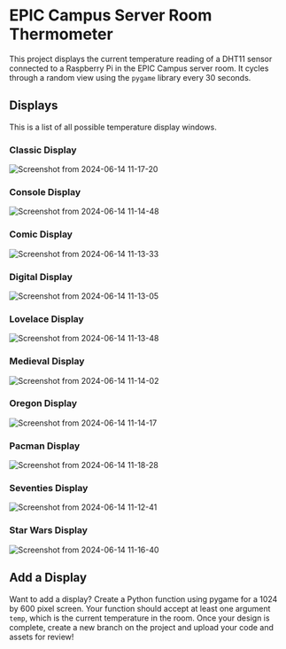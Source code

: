 # EPIC Campus Server Room Thermometer 

This project displays the current temperature reading of  a DHT11 sensor connected to a Raspberry Pi in the EPIC Campus server room. It cycles through a random view using the `pygame` library every 30 seconds. 

## Displays
This is a list of all possible temperature display windows. 

### Classic Display
![Screenshot from 2024-06-14 11-17-20](https://github.com/gormes-EPIC/thermometer/assets/134316348/686a63d6-cde1-40a0-ba2d-776253c3d46d)

### Console Display
![Screenshot from 2024-06-14 11-14-48](https://github.com/gormes-EPIC/thermometer/assets/134316348/328278d9-d688-40f0-9361-fae39eed2d2b)

### Comic Display
![Screenshot from 2024-06-14 11-13-33](https://github.com/gormes-EPIC/thermometer/assets/134316348/c2db5c65-5862-4cc5-88ad-034509aad158)

### Digital Display
![Screenshot from 2024-06-14 11-13-05](https://github.com/gormes-EPIC/thermometer/assets/134316348/2bad9c5e-b872-49dd-9220-9d56e3bb4271)

### Lovelace Display
![Screenshot from 2024-06-14 11-13-48](https://github.com/gormes-EPIC/thermometer/assets/134316348/ecb91b62-82e9-4198-808a-49eeb9a1189e)

### Medieval Display
![Screenshot from 2024-06-14 11-14-02](https://github.com/gormes-EPIC/thermometer/assets/134316348/fe421cb5-377d-4e10-b1b9-cab1dd23abcd)

### Oregon Display
![Screenshot from 2024-06-14 11-14-17](https://github.com/gormes-EPIC/thermometer/assets/134316348/2e853418-451e-441d-8f92-20fe2beaa53b)

### Pacman Display
![Screenshot from 2024-06-14 11-18-28](https://github.com/gormes-EPIC/thermometer/assets/134316348/32511e73-c565-4720-9227-73f83703ee56)

### Seventies Display
![Screenshot from 2024-06-14 11-12-41](https://github.com/gormes-EPIC/thermometer/assets/134316348/38c0c9d7-6559-4e66-88f0-fac33cd66323)

### Star Wars Display
![Screenshot from 2024-06-14 11-16-40](https://github.com/gormes-EPIC/thermometer/assets/134316348/f8be587e-c763-4800-aa51-d8c322dfd093)

## Add a Display

Want to add a display? Create a Python function using pygame for a 1024 by 600 pixel screen. Your function should accept at least one argument `temp`, which is the current temperature in the room. Once your design is complete, create a new branch on the project and upload your code and assets for review!
